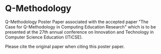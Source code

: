 # Q-Methodology
Q-Methodology Poster Paper associated with the accepted paper "The Case for Q-Methodology in Computing Education Research" which is to be presented at the 27th annual conference on Innovation and Technology in Computer Science Education (ITiCSE).

Please cite the original paper when citing this poster paper.
